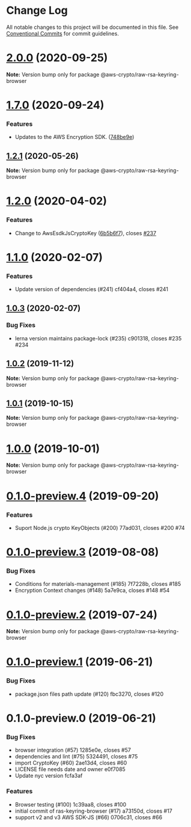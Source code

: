 # Change Log

All notable changes to this project will be documented in this file.
See [Conventional Commits](https://conventionalcommits.org) for commit guidelines.

# [2.0.0](https://github.com/aws/private-aws-encryption-sdk-javascript-staging/compare/@aws-crypto/raw-rsa-keyring-browser@1.7.0...@aws-crypto/raw-rsa-keyring-browser@2.0.0) (2020-09-25)

**Note:** Version bump only for package @aws-crypto/raw-rsa-keyring-browser





# [1.7.0](https://github.com/aws/private-aws-encryption-sdk-javascript-staging/compare/@aws-crypto/raw-rsa-keyring-browser@1.2.1...@aws-crypto/raw-rsa-keyring-browser@1.7.0) (2020-09-24)


### Features

* Updates to the AWS Encryption SDK. ([748be9e](https://github.com/aws/private-aws-encryption-sdk-javascript-staging/commit/748be9e1799d999a350e9cafbf902d43aeab0aa5))





## [1.2.1](https://github.com/aws/aws-encryption-sdk-javascript/compare/@aws-crypto/raw-rsa-keyring-browser@1.2.0...@aws-crypto/raw-rsa-keyring-browser@1.2.1) (2020-05-26)

**Note:** Version bump only for package @aws-crypto/raw-rsa-keyring-browser





# [1.2.0](https://github.com/aws/aws-encryption-sdk-javascript/compare/@aws-crypto/raw-rsa-keyring-browser@1.1.0...@aws-crypto/raw-rsa-keyring-browser@1.2.0) (2020-04-02)


### Features

* Change to AwsEsdkJsCryptoKey ([6b5b6f7](https://github.com/aws/aws-encryption-sdk-javascript/commit/6b5b6f7db1792982a0e43cdec2699cba5ba581ef)), closes [#237](https://github.com/aws/aws-encryption-sdk-javascript/issues/237)





# [1.1.0](/compare/@aws-crypto/raw-rsa-keyring-browser@1.0.3...@aws-crypto/raw-rsa-keyring-browser@1.1.0) (2020-02-07)


### Features

* Update version of dependencies (#241) cf404a4, closes #241





## [1.0.3](/compare/@aws-crypto/raw-rsa-keyring-browser@1.0.2...@aws-crypto/raw-rsa-keyring-browser@1.0.3) (2020-02-07)


### Bug Fixes

* lerna version maintains package-lock (#235) c901318, closes #235 #234





## [1.0.2](/compare/@aws-crypto/raw-rsa-keyring-browser@1.0.1...@aws-crypto/raw-rsa-keyring-browser@1.0.2) (2019-11-12)

**Note:** Version bump only for package @aws-crypto/raw-rsa-keyring-browser





## [1.0.1](/compare/@aws-crypto/raw-rsa-keyring-browser@1.0.0...@aws-crypto/raw-rsa-keyring-browser@1.0.1) (2019-10-15)

**Note:** Version bump only for package @aws-crypto/raw-rsa-keyring-browser





# [1.0.0](/compare/@aws-crypto/raw-rsa-keyring-browser@0.1.0-preview.4...@aws-crypto/raw-rsa-keyring-browser@1.0.0) (2019-10-01)

**Note:** Version bump only for package @aws-crypto/raw-rsa-keyring-browser





# [0.1.0-preview.4](/compare/@aws-crypto/raw-rsa-keyring-browser@0.1.0-preview.3...@aws-crypto/raw-rsa-keyring-browser@0.1.0-preview.4) (2019-09-20)


### Features

* Suport Node.js crypto KeyObjects (#200) 77ad031, closes #200 #74





# [0.1.0-preview.3](/compare/@aws-crypto/raw-rsa-keyring-browser@0.1.0-preview.2...@aws-crypto/raw-rsa-keyring-browser@0.1.0-preview.3) (2019-08-08)


### Bug Fixes

* Conditions for materials-management (#185) 7f7228b, closes #185
* Encryption Context changes (#148) 5a7e9ca, closes #148 #54





# [0.1.0-preview.2](/compare/@aws-crypto/raw-rsa-keyring-browser@0.1.0-preview.1...@aws-crypto/raw-rsa-keyring-browser@0.1.0-preview.2) (2019-07-24)

**Note:** Version bump only for package @aws-crypto/raw-rsa-keyring-browser





# [0.1.0-preview.1](/compare/@aws-crypto/raw-rsa-keyring-browser@0.1.0-preview.0...@aws-crypto/raw-rsa-keyring-browser@0.1.0-preview.1) (2019-06-21)


### Bug Fixes

* package.json files path update (#120) fbc3270, closes #120





# 0.1.0-preview.0 (2019-06-21)


### Bug Fixes

* browser integration (#57) 1285e0e, closes #57
* dependencies and lint (#75) 5324491, closes #75
* import CryptoKey (#60) 2ae13d4, closes #60
* LICENSE file needs date and owner e0f7085
* Update nyc version fcfa3af


### Features

* Browser testing (#100) 1c39aa8, closes #100
* initial commit of ras-keyring-browser (#17) a73150d, closes #17
* support v2 and v3 AWS SDK-JS (#66) 0706c31, closes #66
